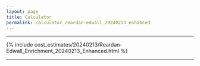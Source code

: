 ```yaml
---
layout: page
title: Calculator
permalink: calculator_reardan-edwall_20240213_enhanced
---
```


___

{% include cost_estimates/20240213/Reardan-Edwall_Enrichment_20240213_Enhanced.html %}

___


